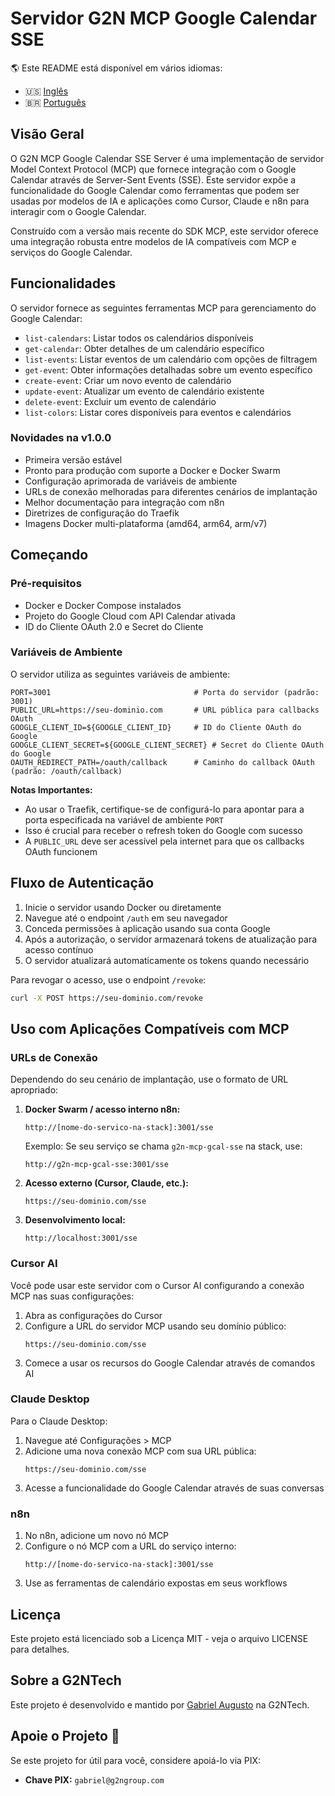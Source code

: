 # Servidor G2N MCP Google Calendar SSE

🌎 Este README está disponível em vários idiomas:
- 🇺🇸 [Inglês](README.md)
- 🇧🇷 [Português](README.pt-br.md)

## Visão Geral

O G2N MCP Google Calendar SSE Server é uma implementação de servidor Model Context Protocol (MCP) que fornece integração com o Google Calendar através de Server-Sent Events (SSE). Este servidor expõe a funcionalidade do Google Calendar como ferramentas que podem ser usadas por modelos de IA e aplicações como Cursor, Claude e n8n para interagir com o Google Calendar.

Construído com a versão mais recente do SDK MCP, este servidor oferece uma integração robusta entre modelos de IA compatíveis com MCP e serviços do Google Calendar.

## Funcionalidades

O servidor fornece as seguintes ferramentas MCP para gerenciamento do Google Calendar:

- `list-calendars`: Listar todos os calendários disponíveis
- `get-calendar`: Obter detalhes de um calendário específico
- `list-events`: Listar eventos de um calendário com opções de filtragem
- `get-event`: Obter informações detalhadas sobre um evento específico
- `create-event`: Criar um novo evento de calendário
- `update-event`: Atualizar um evento de calendário existente
- `delete-event`: Excluir um evento de calendário
- `list-colors`: Listar cores disponíveis para eventos e calendários

### Novidades na v1.0.0

- Primeira versão estável
- Pronto para produção com suporte a Docker e Docker Swarm
- Configuração aprimorada de variáveis de ambiente
- URLs de conexão melhoradas para diferentes cenários de implantação
- Melhor documentação para integração com n8n
- Diretrizes de configuração do Traefik
- Imagens Docker multi-plataforma (amd64, arm64, arm/v7)

## Começando

### Pré-requisitos

- Docker e Docker Compose instalados
- Projeto do Google Cloud com API Calendar ativada
- ID do Cliente OAuth 2.0 e Secret do Cliente

### Variáveis de Ambiente

O servidor utiliza as seguintes variáveis de ambiente:

```env
PORT=3001                                # Porta do servidor (padrão: 3001)
PUBLIC_URL=https://seu-dominio.com       # URL pública para callbacks OAuth
GOOGLE_CLIENT_ID=${GOOGLE_CLIENT_ID}     # ID do Cliente OAuth do Google
GOOGLE_CLIENT_SECRET=${GOOGLE_CLIENT_SECRET} # Secret do Cliente OAuth do Google
OAUTH_REDIRECT_PATH=/oauth/callback      # Caminho do callback OAuth (padrão: /oauth/callback)
```

**Notas Importantes:**
- Ao usar o Traefik, certifique-se de configurá-lo para apontar para a porta especificada na variável de ambiente `PORT`
- Isso é crucial para receber o refresh token do Google com sucesso
- A `PUBLIC_URL` deve ser acessível pela internet para que os callbacks OAuth funcionem

## Fluxo de Autenticação

1. Inicie o servidor usando Docker ou diretamente
2. Navegue até o endpoint `/auth` em seu navegador
3. Conceda permissões à aplicação usando sua conta Google
4. Após a autorização, o servidor armazenará tokens de atualização para acesso contínuo
5. O servidor atualizará automaticamente os tokens quando necessário

Para revogar o acesso, use o endpoint `/revoke`:
```bash
curl -X POST https://seu-dominio.com/revoke
```

## Uso com Aplicações Compatíveis com MCP

### URLs de Conexão

Dependendo do seu cenário de implantação, use o formato de URL apropriado:

1. **Docker Swarm / acesso interno n8n:**
   ```
   http://[nome-do-servico-na-stack]:3001/sse
   ```
   Exemplo: Se seu serviço se chama `g2n-mcp-gcal-sse` na stack, use:
   ```
   http://g2n-mcp-gcal-sse:3001/sse
   ```

2. **Acesso externo (Cursor, Claude, etc.):**
   ```
   https://seu-dominio.com/sse
   ```

3. **Desenvolvimento local:**
   ```
   http://localhost:3001/sse
   ```

### Cursor AI

Você pode usar este servidor com o Cursor AI configurando a conexão MCP nas suas configurações:

1. Abra as configurações do Cursor
2. Configure a URL do servidor MCP usando seu domínio público:
   ```
   https://seu-dominio.com/sse
   ```
3. Comece a usar os recursos do Google Calendar através de comandos AI

### Claude Desktop

Para o Claude Desktop:

1. Navegue até Configurações > MCP
2. Adicione uma nova conexão MCP com sua URL pública:
   ```
   https://seu-dominio.com/sse
   ```
3. Acesse a funcionalidade do Google Calendar através de suas conversas

### n8n

1. No n8n, adicione um novo nó MCP
2. Configure o nó MCP com a URL do serviço interno:
   ```
   http://[nome-do-servico-na-stack]:3001/sse
   ```
3. Use as ferramentas de calendário expostas em seus workflows

## Licença

Este projeto está licenciado sob a Licença MIT - veja o arquivo LICENSE para detalhes.

## Sobre a G2NTech

Este projeto é desenvolvido e mantido por [Gabriel Augusto](https://github.com/oaugustosgabriel) na G2NTech.

## Apoie o Projeto 💜

Se este projeto for útil para você, considere apoiá-lo via PIX:
- **Chave PIX:** `gabriel@g2ngroup.com`
